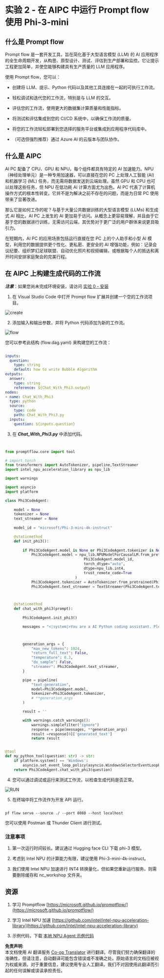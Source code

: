 <!--
CO_OP_TRANSLATOR_METADATA:
{
  "original_hash": "b65fb1164cd818b78a83ac6b8021e4b4",
  "translation_date": "2025-04-03T07:44:38+00:00",
  "source_file": "md\\02.Application\\02.Code\\Phi3\\VSCodeExt\\HOL\\AIPC\\02.PromptflowWithNPU.md",
  "language_code": "zh"
}
-->
# **实验 2 - 在 AIPC 中运行 Prompt flow 使用 Phi-3-mini**

## **什么是 Prompt flow**

Prompt flow 是一套开发工具，旨在简化基于大型语言模型 (LLM) 的 AI 应用程序的全生命周期开发，从构思、原型设计、测试、评估到生产部署和监控。它让提示工程更加简单，并使您能够构建具有生产质量的 LLM 应用程序。

使用 Prompt flow，您可以：

- 创建将 LLM、提示、Python 代码以及其他工具连接在一起的可执行工作流。

- 轻松调试和迭代您的工作流，特别是与 LLM 的交互。

- 评估您的工作流，使用更大的数据集计算质量和性能指标。

- 将测试和评估集成到您的 CI/CD 系统中，以确保工作流的质量。

- 将您的工作流轻松部署到您选择的服务平台或集成到应用程序代码库中。

- （可选但强烈推荐）通过 Azure AI 的云版本与团队协作。

## **什么是 AIPC**

AI PC 配备了 CPU、GPU 和 NPU，每个组件都具有特定的 AI 加速能力。NPU（神经处理单元）是一种专用加速器，可以直接在您的 PC 上处理人工智能 (AI) 和机器学习 (ML) 任务，而无需将数据发送到云端处理。虽然 GPU 和 CPU 也可以处理这些任务，但 NPU 在低功耗 AI 计算方面尤为出色。AI PC 代表了计算机操作方式的根本性转变。它并不是为解决之前不存在的问题，而是为日常 PC 使用带来了显著改进。

那么它是如何工作的呢？与基于大量公共数据训练的大型语言模型 (LLMs) 和生成式 AI 相比，AI PC 上发生的 AI 更加易于访问。从概念上更容易理解，并且由于它基于您的数据进行训练，无需访问云端，其优势对于更广泛的用户群体来说更具吸引力。

在短期内，AI PC 的应用场景包括运行直接在您 PC 上的个人助手和小型 AI 模型，利用您的数据提供更个性化、更私密、更安全的 AI 增强功能，例如：记录会议纪要、组织梦幻足球联盟、自动优化照片和视频编辑，或根据每个人的抵达和离开时间安排家庭聚会的完美行程。

## **在 AIPC 上构建生成代码的工作流**

***注意***：如果您尚未完成环境安装，请访问 [实验 0 - 安装](./01.Installations.md)

1. 在 Visual Studio Code 中打开 Prompt flow 扩展并创建一个空的工作流项目。

![create](../../../../../../../../../translated_images/pf_create.d6172d8277a78a7fa82cd6ff727ed44e037fa78b662f1f62d5963f36d712d229.zh.png)

2. 添加输入和输出参数，并将 Python 代码添加为新的工作流。

![flow](../../../../../../../../../translated_images/pf_flow.d5646a323fb7f444c0b98b4521057a592325c583e7ba18bc31500bc0415e9ef3.zh.png)

您可以参考此结构 (flow.dag.yaml) 来构建您的工作流：

```yaml

inputs:
  question:
    type: string
    default: how to write Bubble Algorithm
outputs:
  answer:
    type: string
    reference: ${Chat_With_Phi3.output}
nodes:
- name: Chat_With_Phi3
  type: python
  source:
    type: code
    path: Chat_With_Phi3.py
  inputs:
    question: ${inputs.question}


```

3. 在 ***Chat_With_Phi3.py*** 中添加代码。

```python


from promptflow.core import tool

# import torch
from transformers import AutoTokenizer, pipeline,TextStreamer
import intel_npu_acceleration_library as npu_lib

import warnings

import asyncio
import platform

class Phi3CodeAgent:
    
    model = None
    tokenizer = None
    text_streamer = None
    
    model_id = "microsoft/Phi-3-mini-4k-instruct"

    @staticmethod
    def init_phi3():
        
        if Phi3CodeAgent.model is None or Phi3CodeAgent.tokenizer is None or Phi3CodeAgent.text_streamer is None:
            Phi3CodeAgent.model = npu_lib.NPUModelForCausalLM.from_pretrained(
                                    Phi3CodeAgent.model_id,
                                    torch_dtype="auto",
                                    dtype=npu_lib.int4,
                                    trust_remote_code=True
                                )
            Phi3CodeAgent.tokenizer = AutoTokenizer.from_pretrained(Phi3CodeAgent.model_id)
            Phi3CodeAgent.text_streamer = TextStreamer(Phi3CodeAgent.tokenizer, skip_prompt=True)

    

    @staticmethod
    def chat_with_phi3(prompt):
        
        Phi3CodeAgent.init_phi3()

        messages = "<|system|>You are a AI Python coding assistant. Please help me to generate code in Python.The answer only genertated Python code, but any comments and instructions do not need to be generated<|end|><|user|>" + prompt +"<|end|><|assistant|>"



        generation_args = {
            "max_new_tokens": 1024,
            "return_full_text": False,
            "temperature": 0.3,
            "do_sample": False,
            "streamer": Phi3CodeAgent.text_streamer,
        }

        pipe = pipeline(
            "text-generation",
            model=Phi3CodeAgent.model,
            tokenizer=Phi3CodeAgent.tokenizer,
            # **generation_args
        )

        result = ''

        with warnings.catch_warnings():
            warnings.simplefilter("ignore")
            response = pipe(messages, **generation_args)
            result =response[0]['generated_text']
            return result


@tool
def my_python_tool(question: str) -> str:
    if platform.system() == 'Windows':
        asyncio.set_event_loop_policy(asyncio.WindowsSelectorEventLoopPolicy())
    return Phi3CodeAgent.chat_with_phi3(question)


```

4. 您可以通过调试或运行来测试工作流，以检查生成代码是否正常。

![RUN](../../../../../../../../../translated_images/pf_run.d918637dc00f61e9bdeec37d4cc9646f77d270ac9203bcce13569f3157202b6e.zh.png)

5. 在终端中将工作流作为开发 API 运行。

```

pf flow serve --source ./ --port 8080 --host localhost   

```

您可以使用 Postman 或 Thunder Client 进行测试。

### **注意事项**

1. 第一次运行时间较长。建议通过 Hugging face CLI 下载 phi-3 模型。

2. 考虑到 Intel NPU 的计算能力有限，建议使用 Phi-3-mini-4k-instruct。

3. 我们使用 Intel NPU 加速进行 INT4 转换量化，但如果您重新运行服务，则需要删除缓存和 nc_workshop 文件夹。

## **资源**

1. 学习 Promptflow [https://microsoft.github.io/promptflow/](https://microsoft.github.io/promptflow/)

2. 学习 Intel NPU 加速 [https://github.com/intel/intel-npu-acceleration-library](https://github.com/intel/intel-npu-acceleration-library)

3. 示例代码，下载 [本地 NPU Agent 示例代码](../../../../../../../../../code/07.Lab/01/AIPC)

**免责声明**:  
本文档使用 AI 翻译服务 [Co-op Translator](https://github.com/Azure/co-op-translator) 进行翻译。尽管我们努力确保翻译的准确性，但请注意，自动翻译可能包含错误或不准确之处。原始语言的文档应被视为权威来源。对于重要信息，建议使用专业人工翻译。我们不对因使用此翻译而引起的任何误解或误读承担责任。